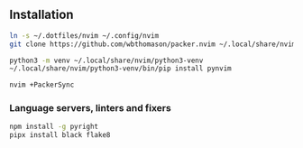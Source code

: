 ## Installation

```bash
ln -s ~/.dotfiles/nvim ~/.config/nvim
git clone https://github.com/wbthomason/packer.nvim ~/.local/share/nvim/site/pack/packer/start/packer.nvim

python3 -m venv ~/.local/share/nvim/python3-venv
~/.local/share/nvim/python3-venv/bin/pip install pynvim

nvim +PackerSync
```

### Language servers, linters and fixers

```bash
npm install -g pyright
pipx install black flake8
```
